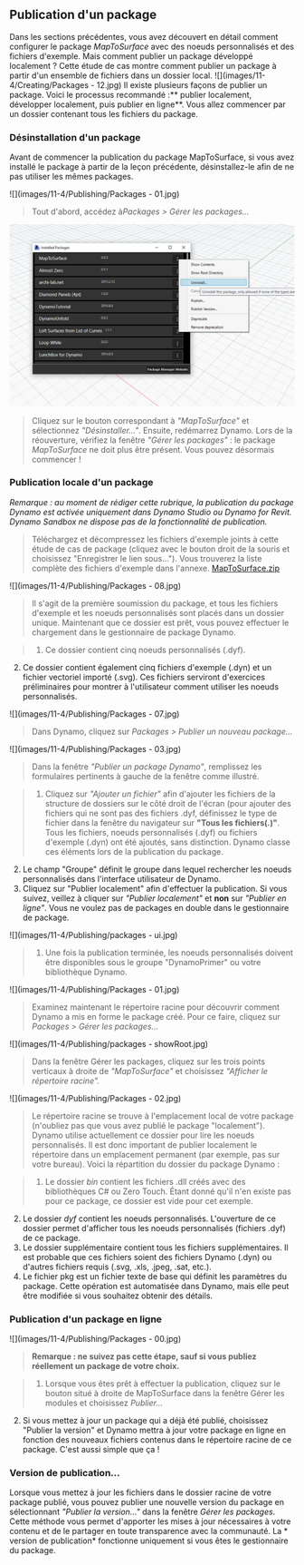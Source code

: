 

## Publication d'un package

Dans les sections précédentes, vous avez découvert en détail comment configurer le package *MapToSurface* avec des noeuds personnalisés et des fichiers d'exemple. Mais comment publier un package développé localement ? Cette étude de cas montre comment publier un package à partir d'un ensemble de fichiers dans un dossier local. ![](images/11-4/Creating/Packages - 12.jpg) Il existe plusieurs façons de publier un package. Voici le processus recommandé :** publier localement, développer localement, puis publier en ligne**. Vous allez commencer par un dossier contenant tous les fichiers du package.

### Désinstallation d'un package

Avant de commencer la publication du package MapToSurface, si vous avez installé le package à partir de la leçon précédente, désinstallez-le afin de ne pas utiliser les mêmes packages.

![](images/11-4/Publishing/Packages - 01.jpg)

> Tout d'abord, accédez à*Packages > Gérer les packages...*

![](images/11-4/Publishing/uninstall.jpg)

> Cliquez sur le bouton correspondant à *"MapToSurface"* et sélectionnez *"Désinstaller..."*. Ensuite, redémarrez Dynamo. Lors de la réouverture, vérifiez la fenêtre *"Gérer les packages"* : le package *MapToSurface* ne doit plus être présent. Vous pouvez désormais commencer !

### Publication locale d'un package

*Remarque : au moment de rédiger cette rubrique, la publication du package Dynamo est activée uniquement dans Dynamo Studio ou Dynamo for Revit. Dynamo Sandbox ne dispose pas de la fonctionnalité de publication.*

> Téléchargez et décompressez les fichiers d'exemple joints à cette étude de cas de package (cliquez avec le bouton droit de la souris et choisissez "Enregistrer le lien sous..."). Vous trouverez la liste complète des fichiers d'exemple dans l'annexe. [MapToSurface.zip](datasets/11-4/MapToSurface.zip)

![](images/11-4/Publishing/Packages - 08.jpg)

> Il s'agit de la première soumission du package, et tous les fichiers d'exemple et les noeuds personnalisés sont placés dans un dossier unique. Maintenant que ce dossier est prêt, vous pouvez effectuer le chargement dans le gestionnaire de package Dynamo.

> 1. Ce dossier contient cinq noeuds personnalisés (.dyf).
2. Ce dossier contient également cinq fichiers d'exemple (.dyn) et un fichier vectoriel importé (.svg). Ces fichiers serviront d'exercices préliminaires pour montrer à l'utilisateur comment utiliser les noeuds personnalisés.

![](images/11-4/Publishing/Packages - 07.jpg)

> Dans Dynamo, cliquez sur *Packages > Publier un nouveau package...*

![](images/11-4/Publishing/Packages - 03.jpg)

> Dans la fenêtre *"Publier un package Dynamo"*, remplissez les formulaires pertinents à gauche de la fenêtre comme illustré.

> 1. Cliquez sur *"Ajouter un fichier"* afin d'ajouter les fichiers de la structure de dossiers sur le côté droit de l'écran (pour ajouter des fichiers qui ne sont pas des fichiers .dyf, définissez le type de fichier dans la fenêtre du navigateur sur **"Tous les fichiers(*.*)"**. Tous les fichiers, noeuds personnalisés (.dyf) ou fichiers d'exemple (.dyn) ont été ajoutés, sans distinction. Dynamo classe ces éléments lors de la publication du package.
2. Le champ "Groupe" définit le groupe dans lequel rechercher les noeuds personnalisés dans l'interface utilisateur de Dynamo.
3. Cliquez sur "Publier localement" afin d'effectuer la publication. Si vous suivez, veillez à cliquer sur *"Publier localement"* et **non** sur *"Publier en ligne"*. Vous ne voulez pas de packages en double dans le gestionnaire de package.

![](images/11-4/Publishing/packages - ui.jpg)

> 1. Une fois la publication terminée, les noeuds personnalisés doivent être disponibles sous le groupe "DynamoPrimer" ou votre bibliothèque Dynamo.

![](images/11-4/Publishing/Packages - 01.jpg)

> Examinez maintenant le répertoire racine pour découvrir comment Dynamo a mis en forme le package créé. Pour ce faire, cliquez sur *Packages > Gérer les packages...*

![](images/11-4/Publishing/packages - showRoot.jpg)

> Dans la fenêtre Gérer les packages, cliquez sur les trois points verticaux à droite de *"MapToSurface"* et choisissez *"Afficher le répertoire racine".*

![](images/11-4/Publishing/Packages - 02.jpg)

> Le répertoire racine se trouve à l'emplacement local de votre package (n'oubliez pas que vous avez publié le package "localement"). Dynamo utilise actuellement ce dossier pour lire les noeuds personnalisés. Il est donc important de publier localement le répertoire dans un emplacement permanent (par exemple, pas sur votre bureau). Voici la répartition du dossier du package Dynamo :

> 1. Le dossier *bin* contient les fichiers .dll créés avec des bibliothèques C# ou Zero Touch. Étant donné qu'il n'en existe pas pour ce package, ce dossier est vide pour cet exemple.
2. Le dossier *dyf* contient les noeuds personnalisés. L'ouverture de ce dossier permet d'afficher tous les noeuds personnalisés (fichiers .dyf) de ce package.
3. Le dossier supplémentaire contient tous les fichiers supplémentaires. Il est probable que ces fichiers soient des fichiers Dynamo (.dyn) ou d'autres fichiers requis (.svg, .xls, .jpeg, .sat, etc.).
4. Le fichier pkg est un fichier texte de base qui définit les paramètres du package. Cette opération est automatisée dans Dynamo, mais elle peut être modifiée si vous souhaitez obtenir des détails.

### Publication d'un package en ligne

![](images/11-4/Publishing/Packages - 00.jpg)

> **Remarque : ne suivez pas cette étape, sauf si vous publiez réellement un package de votre choix.**

> 1. Lorsque vous êtes prêt à effectuer la publication, cliquez sur le bouton situé à droite de MapToSurface dans la fenêtre Gérer les modules et choisissez *Publier...*
2. Si vous mettez à jour un package qui a déjà été publié, choisissez "Publier la version" et Dynamo mettra à jour votre package en ligne en fonction des nouveaux fichiers contenus dans le répertoire racine de ce package. C'est aussi simple que ça !

### Version de publication...

Lorsque vous mettez à jour les fichiers dans le dossier racine de votre package publié, vous pouvez publier une nouvelle version du package en sélectionnant *"Publier la version..."* dans la fenêtre *Gérer les packages*. Cette méthode vous permet d'apporter les mises à jour nécessaires à votre contenu et de le partager en toute transparence avec la communauté. La * version de publication* fonctionne uniquement si vous êtes le gestionnaire du package.

